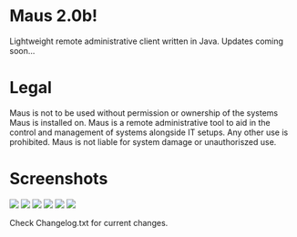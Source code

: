 # Maus 2.0b!
Lightweight remote administrative client written in Java. Updates coming soon...

# Legal
Maus is not to be used without permission or ownership of the systems Maus is installed on. Maus is a remote administrative tool to aid in the control and management of systems alongside IT setups. Any other use is prohibited. Maus is not liable for system damage or unauthoriszed use.

# Screenshots
![](http://i.imgur.com/ukOWVHu.png)
![](http://i.imgur.com/JfnkjyJ.png)
![](http://i.imgur.com/L7toZjJ.png)
![](http://i.imgur.com/siy69pi.png)
![](http://i.imgur.com/M2NYcLX.png)
![](http://i.imgur.com/nY8xP5u.png)

Check Changelog.txt for current changes.
